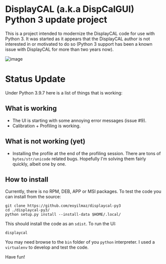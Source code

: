 # DisplayCAL (a.k.a DispCalGUI) Python 3 update project

This is a project intended to modernize the DisplayCAL code for use with Python 3. It was started as it appears that the
DisplayCAL author is not interested in or motivated to do so (Python 3 support has been a known issue with DisplayCAL
for more than two years now).

![image](https://user-images.githubusercontent.com/1786804/152724907-fdea50c1-8b69-454e-8634-93880c16aeff.png)


Status Update
=============

Under Python 3.9.7 here is a list of things that is working:

What is working
---------------

- The UI is starting with some annoying error messages (issue #9).
- Calibration + Profiling is working.

What is not working (yet)
-------------------------

- Installing the profile at the end of the profiling session. There are tons of ``bytes/str/unicode`` related bugs.
  Hopefully I'm solving them fairly quickly, albeit one by one.

How to install
--------------

Currently, there is no RPM, DEB, APP or MSI packages. To test the code you can install from the source:

```shell
git clone https://github.com/eoyilmaz/displaycal-py3
cd ./displaycal-py3/
python setup.py install --install-data $HOME/.local/
```

This should install the code as an ``sdist``. To run the UI:

```shell
displaycal
```

You may need browse to the ``bin`` folder of you ``python`` interpreter. I used a ``virtualenv`` to develop and test the
code.

Have fun!
